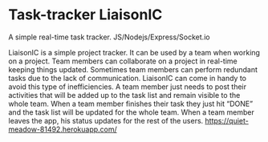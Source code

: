 # Task-tracker LiaisonIC
A simple real-time task tracker. JS/Nodejs/Express/Socket.io

LiaisonIC is a simple project tracker. It can be used by a team when working on a project.  Team members can collaborate on a project in real-time keeping things updated.
Sometimes team members can perform redundant tasks due to the lack of communication. LiaisonIC can come in handy to avoid this type of inefficiencies.  A team member just needs to post their activities that will be added up to the task list and remain visible to the whole team.
When a team member finishes their task they just hit “DONE” and the task list will be updated for the whole team.
When a team member leaves the app, his status updates for the rest of the users.
https://quiet-meadow-81492.herokuapp.com/
